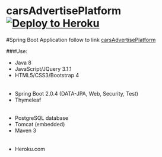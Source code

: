 # carsAdvertisePlatform [![Deploy to Heroku](https://www.herokucdn.com/deploy/button.png)](https://heroku.com/deploy)
#Spring Boot Application follow to link [carsAdvertisePlatform](https://yourcaradvertise.herokuapp.com/)

###Use:
* Java 8
* JavaScript/JQuery 3.1.1
* HTML5/CSS3/Bootstrap 4
######
* Spring Boot 2.0.4 (DATA-JPA, Web, Security, Test)
* Thymeleaf
######
* PostgreSQL database
* Tomcat (embedded)
* Maven 3
######
* Heroku.com



